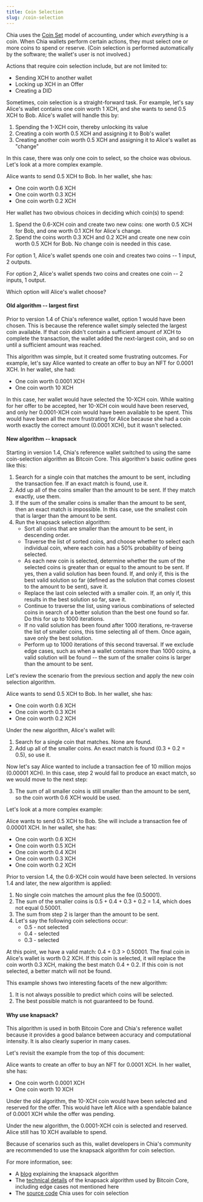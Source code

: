 ```yaml
---
title: Coin Selection
slug: /coin-selection
---
```


Chia uses the [Coin Set](/coin-set-intro) model of accounting, under which _everything_ is a coin. When Chia wallets perform certain actions, they must select one or more coins to spend or reserve. (Coin selection is performed automatically by the software; the wallet's user is not involved.)

Actions that require coin selection include, but are not limited to:
* Sending XCH to another wallet
* Locking up XCH in an Offer
* Creating a DID

Sometimes, coin selection is a straight-forward task. For example, let's say Alice's wallet contains one coin worth 1 XCH, and she wants to send 0.5 XCH to Bob. Alice's wallet will handle this by:
1. Spending the 1-XCH coin, thereby unlocking its value
2. Creating a coin worth 0.5 XCH and assigning it to Bob's wallet
3. Creating another coin worth 0.5 XCH and assigning it to Alice's wallet as "change"

In this case, there was only one coin to select, so the choice was obvious. Let's look at a more complex example.

Alice wants to send 0.5 XCH to Bob. In her wallet, she has:
- One coin worth 0.6 XCH
- One coin worth 0.3 XCH
- One coin worth 0.2 XCH

Her wallet has two obvious choices in deciding which coin(s) to spend:
1. Spend the 0.6-XCH coin and create two new coins: one worth 0.5 XCH for Bob, and one worth 0.1 XCH for Alice's change.
2. Spend the coins worth 0.3 XCH and 0.2 XCH and create one new coin worth 0.5 XCH for Bob. No change coin is needed in this case.

For option 1, Alice's wallet spends one coin and creates two coins -- 1 input, 2 outputs.

For option 2, Alice's wallet spends two coins and creates one coin -- 2 inputs, 1 output.

Which option will Alice's wallet choose?

#### Old algorithm -- largest first

Prior to version 1.4 of Chia's reference wallet, option 1 would have been chosen. This is because the reference wallet simply selected the largest coin available. If that coin didn't contain a sufficient amount of XCH to complete the transaction, the wallet added the next-largest coin, and so on until a sufficient amount was reached.

This algorithm was simple, but it created some frustrating outcomes. For example, let's say Alice wanted to create an offer to buy an NFT for 0.0001 XCH. In her wallet, she had:
- One coin worth 0.0001 XCH
- One coin worth 10 XCH

In this case, her wallet would have selected the 10-XCH coin. While waiting for her offer to be accepted, her 10-XCH coin would have been reserved, and only her 0.0001-XCH coin would have been available to be spent. This would have been all the more frustrating for Alice because she had a coin worth exactly the correct amount (0.0001 XCH), but it wasn't selected.

#### New algorithm -- knapsack

Starting in version 1.4, Chia's reference wallet switched to using the same coin-selection algorithm as Bitcoin Core. This algorithm's basic outline goes like this:
1. Search for a single coin that matches the amount to be sent, including the transaction fee. If an exact match is found, use it.
2. Add up all of the coins smaller than the amount to be sent. If they match exactly, use them.
3. If the sum of the smaller coins is smaller than the amount to be sent, then an exact match is impossible. In this case, use the smallest coin that is larger than the amount to be sent.
4. Run the knapsack selection algorithm:
    * Sort all coins that are smaller than the amount to be sent, in descending order.
    * Traverse the list of sorted coins, and choose whether to select each individual coin, where each coin has a 50% probability of being selected.
    * As each new coin is selected, determine whether the sum of the selected coins is greater than or equal to the amount to be sent. If yes, then a valid solution has been found. If, and only if, this is the best valid solution so far (defined as the solution that comes closest to the amount to be sent), save it.
    * Replace the last coin selected with a smaller coin. If, an only if, this results in the best solution so far, save it.
    * Continue to traverse the list, using various combinations of selected coins in search of a better solution than the best one found so far. Do this for up to 1000 iterations.
    * If no valid solution has been found after 1000 iterations, re-traverse the list of smaller coins, this time selecting all of them. Once again, save only the best solution.
    * Perform up to 1000 iterations of this second traversal. If we exclude edge cases, such as when a wallet contains more than 1000 coins, a valid solution will be found -- the sum of the smaller coins is larger than the amount to be sent.
  
Let's review the scenario from the previous section and apply the new coin selection algorithm.

Alice wants to send 0.5 XCH to Bob. In her wallet, she has:
- One coin worth 0.6 XCH
- One coin worth 0.3 XCH
- One coin worth 0.2 XCH

Under the new algorithm, Alice's wallet will:
1. Search for a single coin that matches. None are found.
2. Add up all of the smaller coins. An exact match is found (0.3 + 0.2 = 0.5), so use it.

Now let's say Alice wanted to include a transaction fee of 10 million mojos (0.00001 XCH). In this case, step 2 would fail to produce an exact match, so we would move to the next step:

3. The sum of all smaller coins is still smaller than the amount to be sent, so the coin worth 0.6 XCH would be used.

Let's look at a more complex example:

Alice wants to send 0.5 XCH to Bob. She will include a transaction fee of 0.00001 XCH. In her wallet, she has:
- One coin worth 0.6 XCH
- One coin worth 0.5 XCH
- One coin worth 0.4 XCH
- One coin worth 0.3 XCH
- One coin worth 0.2 XCH

Prior to version 1.4, the 0.6-XCH coin would have been selected. In versions 1.4 and later, the new algorithm is applied:
1. No single coin matches the amount plus the fee (0.50001).
2. The sum of the smaller coins is 0.5 + 0.4 + 0.3 + 0.2 = 1.4, which does not equal 0.50001.
3. The sum from step 2 is larger than the amount to be sent.
4. Let's say the following coin selections occur:
    * 0.5 - not selected
    * 0.4 - selected
    * 0.3 - selected
  
  At this point, we have a valid match: 0.4 + 0.3 > 0.50001. The final coin in Alice's wallet is worth 0.2 XCH. If this coin is selected, it will replace the coin worth 0.3 XCH, making the best match 0.4 + 0.2. If this coin is not selected, a better match will not be found.

This example shows two interesting facets of the new algorithm:
1. It is not always possible to predict which coins will be selected.
2. The best possible match is not guaranteed to be found.
 
#### Why use knapsack?

This algorithm is used in both Bitcoin Core and Chia's reference wallet because it provides a good balance between accuracy and computational intensity. It is also clearly superior in many cases.

Let's revisit the example from the top of this document:

Alice wants to create an offer to buy an NFT for 0.0001 XCH. In her wallet, she has:
- One coin worth 0.0001 XCH
- One coin worth 10 XCH

Under the old algorithm, the 10-XCH coin would have been selected and reserved for the offer. This would have left Alice with a spendable balance of 0.0001 XCH while the offer was pending.

Under the new algorithm, the 0.0001-XCH coin is selected and reserved. Alice still has 10 XCH available to spend.

Because of scenarios such as this, wallet developers in Chia's community are recommended to use the knapsack algorithm for coin selection.

For more information, see:
* A [blog](https://blog.summerofbitcoin.org/coin-selection-for-dummies-part-3/) explaining the knapsack algorithm
* The [technical details](https://murch.one/wp-content/uploads/2016/11/erhardt2016coinselection.pdf) of the knapsack algorithm used by Bitcoin Core, including edge cases not mentioned here
* The [source code](https://github.com/Chia-Network/chia-blockchain/blob/main/chia/wallet/coin_selection.py) Chia uses for coin selection